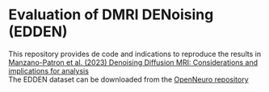 # Evaluation of DMRI DENoising (EDDEN)

This repository provides de code and indications to reproduce the results in [Manzano-Patron et al. (2023) Denoising Diffusion MRI: Considerations and implications for analysis
](https://pubmed.ncbi.nlm.nih.gov/37546835/#:~:text=We%20demonstrate%20that%20all%20tested,the%20method%20and%20the%20implementation.)  
The EDDEN dataset can be downloaded from the [OpenNeuro repository]()
